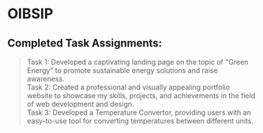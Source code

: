 # OIBSIP

## Completed Task Assignments:
> Task 1: Developed a captivating landing page on the topic of "Green Energy" to promote sustainable energy solutions and raise awareness.  
>Task 2: Created a professional and visually appealing portfolio website to showcase my skills, projects, and achievements in the field of web development and design.  
> Task 3: Developed a Temperature Convertor, providing users with an easy-to-use tool for converting temperatures between different units.
